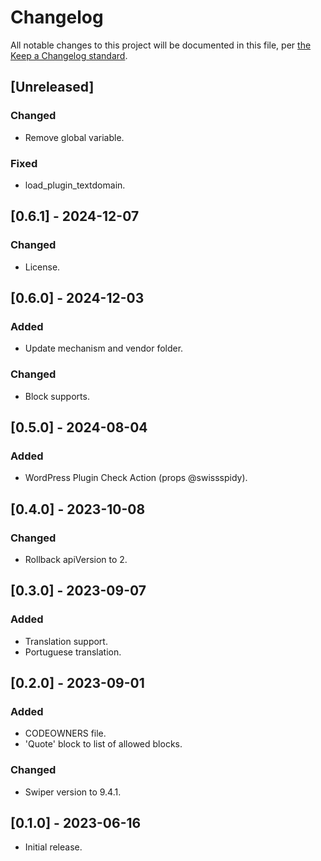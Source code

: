 # Changelog

All notable changes to this project will be documented in this file, per [the Keep a Changelog standard](http://keepachangelog.com/).

## [Unreleased]

### Changed

- Remove global variable.

### Fixed

- load_plugin_textdomain.

## [0.6.1] - 2024-12-07

### Changed

- License.

## [0.6.0] - 2024-12-03

### Added

- Update mechanism and vendor folder.

### Changed

- Block supports.

## [0.5.0] - 2024-08-04

### Added

- WordPress Plugin Check Action (props @swissspidy).

## [0.4.0] - 2023-10-08

### Changed

- Rollback apiVersion to 2.

## [0.3.0] - 2023-09-07

### Added

- Translation support.
- Portuguese translation.

## [0.2.0] - 2023-09-01

### Added

- CODEOWNERS file.
- 'Quote' block to list of allowed blocks.

### Changed

- Swiper version to 9.4.1.

## [0.1.0] - 2023-06-16
- Initial release.
